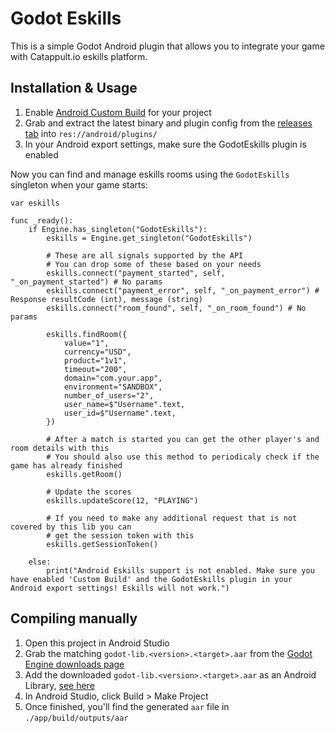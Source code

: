 # Godot Eskills

This is a simple Godot Android plugin that allows you to integrate your game with Catappult.io eskills platform.

## Installation & Usage

1. Enable [Android Custom Build](https://docs.godotengine.org/en/stable/getting_started/workflow/export/android_custom_build.html) for your project
2. Grab and extract the latest binary and plugin config from the [releases tab](https://github.com/G4brym/godot-eskills/releases) into `res://android/plugins/`
3. In your Android export settings, make sure the GodotEskills plugin is enabled

Now you can find and manage eskills rooms using the `GodotEskills` singleton when your game starts:

```gdscript
var eskills

func _ready():
    if Engine.has_singleton("GodotEskills"):
        eskills = Engine.get_singleton("GodotEskills")

        # These are all signals supported by the API
        # You can drop some of these based on your needs
        eskills.connect("payment_started", self, "_on_payment_started") # No params
        eskills.connect("payment_error", self, "_on_payment_error") # Response resultCode (int), message (string)
        eskills.connect("room_found", self, "_on_room_found") # No params

        eskills.findRoom({
            value="1",
            currency="USD",
            product="1v1",
            timeout="200",
            domain="com.your.app",
            environment="SANDBOX",
            number_of_users="2",
            user_name=$"Username".text,
            user_id=$"Username".text,
        })
        
        # After a match is started you can get the other player's and room details with this
        # You should also use this method to periodicaly check if the game has already finished
        eskills.getRoom()
        
        # Update the scores
        eskills.updateScore(12, "PLAYING")
        
        # If you need to make any additional request that is not covered by this lib you can 
        # get the session token with this
        eskills.getSessionToken()

    else:
        print("Android Eskills support is not enabled. Make sure you have enabled 'Custom Build' and the GodotEskills plugin in your Android export settings! Eskills will not work.")
```


## Compiling manually

1. Open this project in Android Studio
2. Grab the matching `godot-lib.<version>.<target>.aar` from the [Godot Engine downloads page](https://godotengine.org/download)
3. Add the downloaded `godot-lib.<version>.<target>.aar` as an Android Library, [see here](https://developer.android.com/studio/projects/android-library#AddDependency)
4. In Android Studio, click Build > Make Project
5. Once finished, you'll find the generated `aar` file in `./app/build/outputs/aar`
